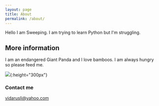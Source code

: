 ```yaml
---
layout: page
title: About
permalink: /about/
---
```

Hello I am Sweeping. I am trying to learn Python but I'm struggling.

## More information

I am an endangered Giant Panda and I love bamboos.
I am always hungry so please feed me. 

![](/images/puppycat.jpg){:height="300px"}

### Contact me

[vidarusli@yahoo.com](mailto:vidarusli@yahoo.com)
